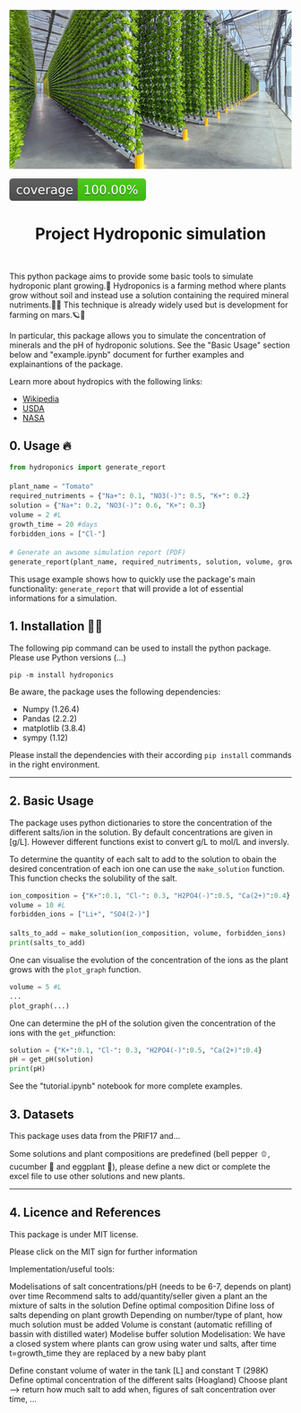 ![Project Logo](assets/hydroponics_illustration.jpg)

![Coverage Status](assets/coverage-badge.svg)

<h1 align="center">
Project Hydroponic simulation
</h1>

<br>

This python package aims to provide some basic tools to simulate hydroponic plant growing.🌱 Hydroponics is a farming method where plants grow without soil and instead use a solution containing the required mineral nutriments.👨‍🌾 This technique is already widely used but is development for farming on mars.🪐🚀

In particular, this package allows you to simulate the concentration of minerals and the pH of hydroponic solutions.
See the "Basic Usage" section below and "example.ipynb" document for further examples and explainantions of the package.

Learn more about hydropics with the following links: 
 - [Wikipedia](https://en.wikipedia.org/wiki/Hydroponics#:~:text=Hydroponics%20is%20a%20type%20of,solutions%20in%20an%20artificial%20environment)
 - [USDA](https://www.nal.usda.gov/farms-and-agricultural-production-systems/hydroponics)
 - [NASA](https://www.nasa.gov/science-research/nasa-plant-researchers-explore-question-of-deep-space-food-crops/)



## 0. Usage 🔥

```python
from hydroponics import generate_report

plant_name = "Tomato"
required_nutriments = {"Na+": 0.1, "NO3(-)": 0.5, "K+": 0.2}
solution = {"Na+": 0.2, "NO3(-)": 0.6, "K+": 0.3}
volume = 2 #L
growth_time = 20 #days
forbidden_ions = ["Cl-"]

# Generate an awsome simulation report (PDF)
generate_report(plant_name, required_nutriments, solution, volume, growth_time, forbidden_ions = forbidden_ions)

```

This usage example shows how to quickly use the package's main functionality: `generate_report` that will provide a lot of essential informations for a simulation.


## 1. Installation 👩‍💻
The following pip command can be used to install the python package. Please use Python versions (...)
```
pip -m install hydroponics
```
  
Be aware, the package uses the following dependencies:
 * Numpy (1.26.4)
 * Pandas (2.2.2)
 * matplotlib (3.8.4)
 * sympy (1.12)

Please install the dependencies with their according `pip install` commands in the right environment.


----
## 2. Basic Usage  
The package uses python dictionaries to store the concentration of the different salts/ion in the solution. By default concentrations are given in [g/L]. However different functions exist to convert g/L to mol/L and inversly.

To determine the quantity of each salt to add to the solution to obain the desired concentration of each ion one can use the `make_solution` function. This function checks the solubility of the salt. 
```python
ion_composition = {"K+":0.1, "Cl-": 0.3, "H2PO4(-)":0.5, "Ca(2+)":0.4} #desired concentrations in [g/L]
volume = 10 #L
forbidden_ions = ["Li+", "SO4(2-)"]

salts_to_add = make_solution(ion_composition, volume, forbidden_ions)
print(salts_to_add)
```

One can visualise the evolution of the concentration of the ions as the plant grows with the `plot_graph` function.
```python
volume = 5 #L
...
plot_graph(...)
```

One can determine the pH of the solution given the concentration  of the ions with the `get_pH`function:
```python
solution = {"K+":0.1, "Cl-": 0.3, "H2PO4(-)":0.5, "Ca(2+)":0.4}
pH = get_pH(solution)
print(pH)
```
See the "tutorial.ipynb" notebook for more complete examples.

## 3. Datasets  
This package uses data from the PRIF17 and...

Some solutions and plant compositions are predefined (bell pepper 🫑, cucumber 🥒 and eggplant 🍆), please define a new dict or complete the excel file to use other solutions and new plants.

----

## 4. Licence and References  
This package is under MIT license.

Please click on the MIT sign for further information



Implementation/useful tools:

Modelisations of salt concentrations/pH (needs to be 6-7, depends on plant) over time
Recommend salts to add/quantity/seller given a plant an the mixture of salts in the solution
Define optimal composition
Difine loss of salts depending on plant growth
Depending on number/type of plant, how much solution must be added
Volume is constant (automatic refilling of bassin with distilled water)
Modelise buffer solution
Modelisation: We have a closed system where plants can grow using water und salts, after time t=growth_time they are replaced by a new baby plant

Define constant volume of water in the tank [L] and constant T (298K)
Define optimal concentration of the different salts (Hoagland)
Choose plant --> return how much salt to add when, figures of salt concentration over time, ...




